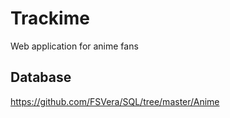 # Trackime

Web application for anime fans

## Database

https://github.com/FSVera/SQL/tree/master/Anime
